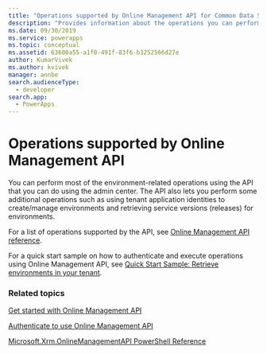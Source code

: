 ```yaml
---
title: "Operations supported by Online Management API for Common Data Service| MicrosoftDocs"
description: "Provides information about the operations you can perform using the Online Management API to manage your Common Data Service environments."
ms.date: 09/30/2019
ms.service: powerapps
ms.topic: conceptual
ms.assetid: 63600a55-a1f0-491f-83f6-b3252566d27e
author: KumarVivek
ms.author: kvivek
manager: annbe
search.audienceType: 
  - developer
search.app: 
  - PowerApps
---
```

# Operations supported by Online Management API 

You can perform most of the environment-related operations using the API that you can do using the admin center. The API also lets you perform some additional operations such as using tenant application identities to create/manage environments and retrieving service versions (releases) for environments.

For a list of operations supported by the API, see [Online Management API reference](/rest/api/admin.services.crm.dynamics.com/).

For a quick start sample on how to authenticate and execute operations using Online Management API, see [Quick Start Sample: Retrieve environments in your tenant](sample-quick-start.md).

### Related topics  

[Get started with Online Management API](get-started-online-management-api.md)

[Authenticate to use Online Management API](authentication.md)

[Microsoft.Xrm.OnlineManagementAPI PowerShell Reference](/powershell/module/microsoft.xrm.onlinemanagementapi)
